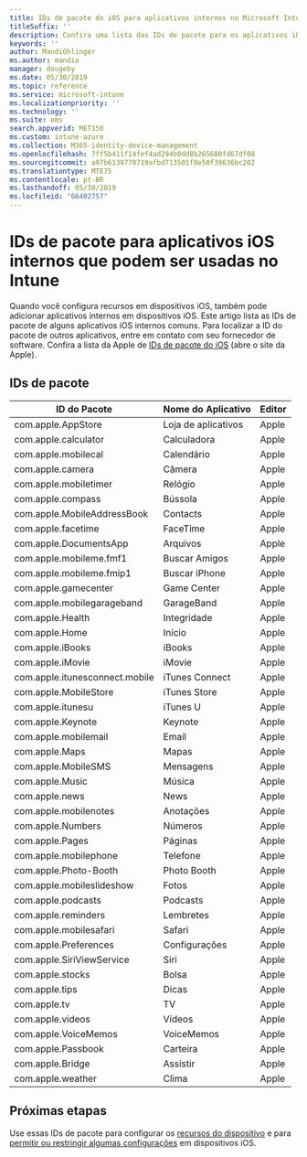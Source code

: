 ```yaml
---
title: IDs de pacote do iOS para aplicativos internos no Microsoft Intune – Azure | Microsoft Docs
titleSuffix: ''
description: Confira uma lista das IDs de pacote para os aplicativos iOS internos. Use essas IDs de pacote para permitir explicitamente aplicativos em perfis de configuração de dispositivo e políticas no Microsoft Intune.
keywords: ''
author: MandiOhlinger
ms.author: mandia
manager: dougeby
ms.date: 05/30/2019
ms.topic: reference
ms.service: microsoft-intune
ms.localizationpriority: ''
ms.technology: ''
ms.suite: ems
search.appverid: MET150
ms.custom: intune-azure
ms.collection: M365-identity-device-management
ms.openlocfilehash: 7ff5b411f14fef4ad294b0dd8b265680fd67df08
ms.sourcegitcommit: a97b6139770719afbd713501f8e50f39636bc202
ms.translationtype: MTE75
ms.contentlocale: pt-BR
ms.lasthandoff: 05/30/2019
ms.locfileid: "66402757"
---
```

# <a name="bundle-ids-for-built-in-ios-apps-you-can-use-in-intune"></a>IDs de pacote para aplicativos iOS internos que podem ser usadas no Intune

Quando você configura recursos em dispositivos iOS, também pode adicionar aplicativos internos em dispositivos iOS. Este artigo lista as IDs de pacote de alguns aplicativos iOS internos comuns. Para localizar a ID do pacote de outros aplicativos, entre em contato com seu fornecedor de software. Confira a lista da Apple de [IDs de pacote do iOS](https://support.apple.com/guide/mdm/ios-bundle-ids-mdm90f60c1ce/web) (abre o site da Apple).

## <a name="bundle-ids"></a>IDs de pacote

| ID do Pacote                   | Nome do Aplicativo     | Editor |
|-----------------------------|--------------|-----------|
| com.apple.AppStore          | Loja de aplicativos    | Apple     |
| com.apple.calculator        | Calculadora   | Apple     |
| com.apple.mobilecal         | Calendário     | Apple     |
| com.apple.camera            | Câmera       | Apple     |
| com.apple.mobiletimer       | Relógio        | Apple     |
| com.apple.compass           | Bússola      | Apple     |
| com.apple.MobileAddressBook | Contacts     | Apple     |
| com.apple.facetime          | FaceTime     | Apple     |
| com.apple.DocumentsApp      | Arquivos        | Apple     |
| com.apple.mobileme.fmf1     | Buscar Amigos | Apple     |
| com.apple.mobileme.fmip1    | Buscar iPhone  | Apple     |
| com.apple.gamecenter        | Game Center  | Apple     |
| com.apple.mobilegarageband  | GarageBand   | Apple     |
| com.apple.Health            | Integridade       | Apple     |
| com.apple.Home              | Início         | Apple     |
| com.apple.iBooks            | iBooks       | Apple     |
| com.apple.iMovie            | iMovie       | Apple     |
| com.apple.itunesconnect.mobile | iTunes Connect | Apple |
| com.apple.MobileStore       | iTunes Store | Apple     |
| com.apple.itunesu           | iTunes U     | Apple     |
| com.apple.Keynote           | Keynote      | Apple     |
| com.apple.mobilemail        | Email         | Apple     |
| com.apple.Maps              | Mapas         | Apple     |
| com.apple.MobileSMS         | Mensagens     | Apple     |
| com.apple.Music             | Música        | Apple     |
| com.apple.news              | News         | Apple     |
| com.apple.mobilenotes       | Anotações        | Apple     |
| com.apple.Numbers           | Números      | Apple     |
| com.apple.Pages             | Páginas        | Apple     |
| com.apple.mobilephone       | Telefone        | Apple     |
| com.apple.Photo-Booth       | Photo Booth  | Apple     |
| com.apple.mobileslideshow   | Fotos       | Apple     |
| com.apple.podcasts          | Podcasts     | Apple     |
| com.apple.reminders         | Lembretes    | Apple     |
| com.apple.mobilesafari      | Safari       | Apple     |
| com.apple.Preferences       | Configurações     | Apple     |
| com.apple.SiriViewService   | Siri         | Apple     |
| com.apple.stocks            | Bolsa       | Apple     |
| com.apple.tips              | Dicas         | Apple     |
| com.apple.tv                | TV           | Apple     |
| com.apple.videos            | Vídeos       | Apple     |
| com.apple.VoiceMemos        | VoiceMemos   | Apple     |
| com.apple.Passbook          | Carteira       | Apple     |
| com.apple.Bridge            | Assistir        | Apple     |
| com.apple.weather           | Clima      | Apple     |

## <a name="next-steps"></a>Próximas etapas

Use essas IDs de pacote para configurar os [recursos do dispositivo](ios-device-features-settings.md) e para [permitir ou restringir algumas configurações](device-restrictions-ios.md) em dispositivos iOS.
